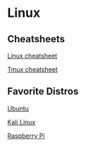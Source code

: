 # Linux

## Cheatsheets

[Linux cheatsheet]()

[Tmux cheatsheet]()

## Favorite Distros

[Ubuntu]()

[Kali Linux]()

[Raspberry Pi]()

